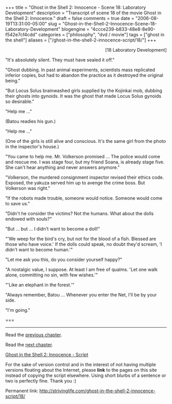 +++
title = "Ghost in the Shell 2: Innocence - Scene 18: Laboratory Development"
description = "Transcript of scene 18 of the movie Ghost in the Shell 2: Innocence."
draft = false
comments = true
date = "2006-08-19T13:31:00-05:00"
slug = "Ghost-in-the-Shell-2-Innocence-Scene-18-Laboratory-Development"
blogengine = "4ccce239-b833-48e8-8e90-f542e7cf4cdd"
categories = ["philosophy", "dvd / movie"]
tags = ["ghost in the shell"]
aliases = ["/ghost-in-the-shell-2-innocence-script/18/"]
+++

<p style="text-align: right">
[18 Laboratory Development]
</p>
<p>
&quot;It&#39;s absolutely silent. They must have sealed it off.&quot;
</p>
<!--more-->
<p>
&quot;Ghost dubbing. In past animal experiments, scientists mass replicated inferior copies, but had to abandon the practice as it destroyed the original being.&quot;
</p>
<p>
&quot;But Locus Solus brainwashed girls supplied by the Kojinkai mob, dubbing their ghosts into gynoids. It was the ghost that made Locus Solus gynoids so desirable.&quot;<!--adsense-->
</p>
<p>
&quot;Help me ...&quot;
</p>
<p>
(Batou readies his gun.)
</p>
<p>
&quot;Help me ...&quot;
</p>
<p>
(One of the girls is still alive and conscious.  It&#39;s the same girl from the photo in the inspector&#39;s house.)
</p>
<p>
&quot;You came to help me. Mr. Volkerson promised ... The police would come and rescue me. I was stage four, but my friend Soana, is already stage five. She can&#39;t hear anything and never answers anymore.&quot;
</p>
<p>
&quot;Volkerson, the murdered consignment inspector revised their ethics code. Exposed, the yakuza served him up to avenge the crime boss. But Volkerson was right.&quot;
</p>
<p>
&quot;If the robots made trouble, someone would notice. Someone would come to save us.&quot;
</p>
<p>
&quot;Didn&#39;t he consider the victims? Not the humans. What about the dolls endowed with souls?&quot;
</p>
<p>
&quot;But ... but ... I didn&#39;t want to become a doll!&quot;
</p>
<p>
&quot;&#39;We weep for the bird&#39;s cry, but not for the blood of a fish. Blessed are those who have voice.&#39; If the dolls could speak,  no doubt they&#39;d scream, &#39;I didn&#39;t want to become human.&#39;&quot;
</p>
<p>
&quot;Let me ask you this, do you consider yourself happy?&quot;
</p>
<p>
&quot;A nostalgic value, I suppose. At least I am free of qualms. &#39;Let one walk alone, committing no sin, with few wishes.&#39;&quot;
</p>
<p>
&quot;&#39;Like an elephant in the forest.&#39;&quot;
</p>
<p>
&quot;Always remember, Batou ... Whenever you enter the Net, I&#39;ll be by your side.
</p>
<p>
&quot;I&#39;m going.&quot;
</p>
<p>
===
</p>
<hr />
<p>
Read the <a href="/ghost-in-the-shell-2-innocence-script/17/">previous chapter</a>.
</p>
<p>
Read the <a href="/ghost-in-the-shell-2-innocence-script/19/">next chapter</a>.
</p>
<p>
<a href="/ghost-in-the-shell-2-innocence-script/">Ghost in the Shell 2: Innocence - Script</a>
</p>
<div class="tip">
<p>
For the sake of version control and in the interest of not having multiple versions floating about the Internet, please <strong>link</strong> to the pages on this site instead of copying the script elsewhere. Using short blurbs of a sentence or two is perfectly fine.  Thank you :)
</p>
<p>
Permanent link: <a href="/ghost-in-the-shell-2-innocence-script/18/">http://strivinglife.com/ghost-in-the-shell-2-innocence-script/18/</a>
</p>
</div>

